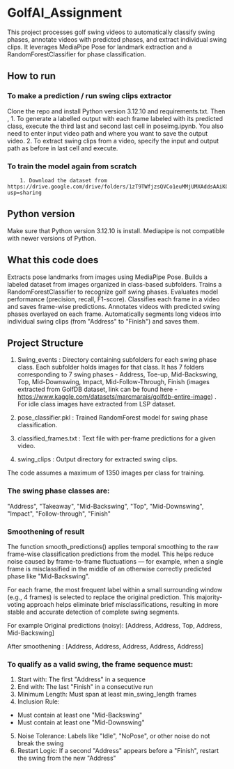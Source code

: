 # GolfAI_Assignment
This project processes golf swing videos to automatically classify swing phases, annotate videos with predicted phases, and extract individual swing clips. It leverages MediaPipe Pose for landmark extraction and a RandomForestClassifier for phase classification.

## How to run
### To make a prediction / run swing clips extractor
Clone the repo and install Python version 3.12.10 and requirements.txt. Then , 
        1. To generate a labelled output with each frame labeled with its predicted class, execute the third last and second last cell in poseimg.ipynb. You also need to enter input video path and where you want to save the output video.
        2. To extract swing clips from a video, specify the input and output path as before in last cell and execute.

### To train the model again from scratch 
        1. Download the dataset from   https://drive.google.com/drive/folders/1zT9TWfjzsQVCo1euMMjUMXAddsAAiKQB?usp=sharing

## Python version
Make sure that Python version 3.12.10 is install. Mediapipe  is not compatible with newer versions of Python.

## What this code does
Extracts pose landmarks from images using MediaPipe Pose.
Builds a labeled dataset from images organized in class-based subfolders.
Trains a RandomForestClassifier to recognize golf swing phases.
Evaluates model performance (precision, recall, F1-score).
Classifies each frame in a video and saves frame-wise predictions.
Annotates videos with predicted swing phases overlayed on each frame.
Automatically segments long videos into individual swing clips (from "Address" to "Finish") and saves them.

## Project Structure
1. Swing_events : Directory containing subfolders for each swing phase class. Each subfolder holds images for that class. It has 7 folders corresponding to 7 swing phases - Address, Toe-up, Mid-Backswing, Top, Mid-Downswing, Impact, Mid-Follow-Through, Finish (images extracted from GolfDB dataset, link can be found here - https://www.kaggle.com/datasets/marcmarais/golfdb-entire-image) . For idle class images have extracted from LSP dataset. 

2. pose_classifier.pkl : Trained RandomForest model for swing phase classification.

3. classified_frames.txt : Text file with per-frame predictions for a given video.

4. swing_clips : Output directory for extracted swing clips.


The code assumes a maximum of 1350 images per class for training.

### The swing phase classes are:
"Address", "Takeaway", "Mid-Backswing", "Top", "Mid-Downswing", "Impact", "Follow-through", "Finish"

### Smoothening of result 
The function smooth_predictions() applies temporal smoothing to the raw frame-wise classification predictions from the model. This helps reduce noise caused by frame-to-frame fluctuations — for example, when a single frame is misclassified in the middle of an otherwise correctly predicted phase like "Mid-Backswing".

For each frame, the most frequent label within a small surrounding window (e.g., 4 frames) is selected to replace the original prediction. This majority-voting approach helps eliminate brief misclassifications, resulting in more stable and accurate detection of complete swing segments.

For example 
Original predictions (noisy): [Address, Address, Top, Address, Mid-Backswing]

After smoothening : [Address, Address, Address, Address, Address]

### To qualify as a valid swing, the frame sequence must:

1. Start with: The first "Address" in a sequence
2. End with: The last "Finish" in a consecutive run
3. Minimum Length: Must span at least min_swing_length frames
4. Inclusion Rule:
- Must contain at least one "Mid-Backswing"
- Must contain at least one "Mid-Downswing"
5. Noise Tolerance: Labels like "Idle", "NoPose", or other noise do not break the swing
6. Restart Logic: If a second "Address" appears before a "Finish", restart the swing from the new "Address"

